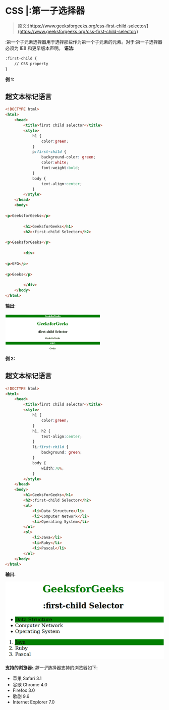 # CSS |:第一子选择器

> 原文:[https://www.geeksforgeeks.org/css-first-child-selector/](https://www.geeksforgeeks.org/css-first-child-selector/)

:第一个子元素选择器用于选择那些作为第一个子元素的元素。对于:第一子选择器必须为 IE8 和更早版本声明。
**语法:**

```html
:first-child {
    // CSS property
} 
```

**例 1:**

## 超文本标记语言

```html
<!DOCTYPE html>
<html>
    <head>
        <title>first child selector</title>
        <style>
            h1 {
                color:green;
            }
            p:first-child {
                background-color: green;
                color:white;
                font-weight:bold;
            }
            body {
                text-align:center;
            }
        </style>
    </head>
    <body>

<p>GeeksforGeeks</p>

        <h1>GeeksforGeeks</h1>
        <h2>:first-child Selector</h2>

<p>GeeksforGeeks</p>

        <div>

<p>GFG</p>

<p>Geeks</p>

        </div>
    </body>
</html>                   
```

**输出:**

![](img/6543b732651adddb5b6a19a28889582d.png)

**例 2:**

## 超文本标记语言

```html
<!DOCTYPE html>
<html>
    <head>
        <title>first child selector</title>
        <style>
            h1 {
                color:green;
            }
            h1, h2 {
                text-align:center;
            }
            li:first-child {
                background: green;
            }
            body {
                width:70%;
            }
        </style>
    </head>
    <body>
        <h1>GeeksforGeeks</h1>
        <h2>:first-child Selector</h2>
        <ul>
            <li>Data Structure</li>
            <li>Computer Network</li>
            <li>Operating System</li>
        </ul>
        <ol>
            <li>Java</li>
            <li>Ruby</li>
            <li>Pascal</li>
        </ol>
    </body>
</html>                   
```

**输出:**

![](img/aab627638f6509e64889cc6ae21e9a52.png)

**支持的浏览器:***:第一子*选择器支持的浏览器如下:

*   苹果 Safari 3.1
*   谷歌 Chrome 4.0
*   Firefox 3.0
*   歌剧 9.6
*   Internet Explorer 7.0